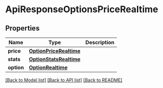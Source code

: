 # ApiResponseOptionsPriceRealtime

[//]: # (CLASS:IntrinioSDK::ApiResponseOptionsPriceRealtime)

[//]: # (KIND:object)

## Properties

[//]: # (START_DEFINITION)

Name | Type | Description
------------ | ------------- | -------------
**price** | [**OptionPriceRealtime**](OptionPriceRealtime.md) |  &nbsp;
**stats** | [**OptionStatsRealtime**](OptionStatsRealtime.md) |  &nbsp;
**option** | [**OptionRealtime**](OptionRealtime.md) |  &nbsp;

[//]: # (END_DEFINITION)


[//]: # (CONTAINED_CLASS:IntrinioSDK::OptionPriceRealtime)


[//]: # (CONTAINED_CLASS:IntrinioSDK::OptionStatsRealtime)


[//]: # (CONTAINED_CLASS:IntrinioSDK::OptionRealtime)


[[Back to Model list]](../README.md#documentation-for-models) [[Back to API list]](../README.md#documentation-for-api-endpoints) [[Back to README]](../README.md)


